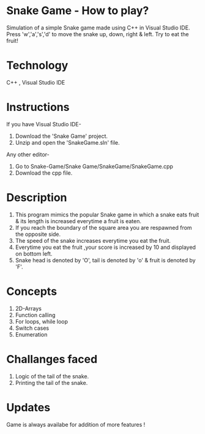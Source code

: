 # Snake Game - How to play?
Simulation of a simple Snake game made using C++ in Visual Studio IDE. 
Press 'w','a','s','d' to move the snake up, down, right & left. Try to eat the fruit!

# Technology

C++ , Visual Studio IDE

# Instructions

If you have Visual Studio IDE-
1. Download the 'Snake Game' project.
2. Unzip and open the 'SnakeGame.sln' file.

Any other editor-
1. Go to Snake-Game/Snake Game/SnakeGame/SnakeGame.cpp 
2. Download the cpp file.

# Description

1. This program mimics the popular Snake game in which a snake eats fruit & its length is increased everytime a fruit is eaten.
2. If you reach the boundary of the square area you are respawned from the opposite side.
3. The speed of the snake increases everytime you eat the fruit.
4. Everytime you eat the fruit ,your score is increased by 10 and displayed on bottom left.
5. Snake head is denoted by 'O', tail is denoted by 'o' & fruit is denoted by 'F'.

# Concepts

1. 2D-Arrays
2. Function calling
3. For loops, while loop
4. Switch cases
5. Enumeration

# Challanges faced

1. Logic of the tail of the snake.
2. Printing the tail of the snake.

# Updates

Game is always availabe for addition of more features ! 
